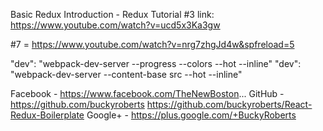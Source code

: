 Basic Redux Introduction - Redux Tutorial #3
link:  https://www.youtube.com/watch?v=ucd5x3Ka3gw

#7 = https://www.youtube.com/watch?v=nrg7zhgJd4w&spfreload=5

"dev": "webpack-dev-server --progress --colors --hot --inline"
"dev": "webpack-dev-server --content-base src --hot --inline"


Facebook - https://www.facebook.com/TheNewBoston...
GitHub - https://github.com/buckyroberts
https://github.com/buckyroberts/React-Redux-Boilerplate
Google+ - https://plus.google.com/+BuckyRoberts

